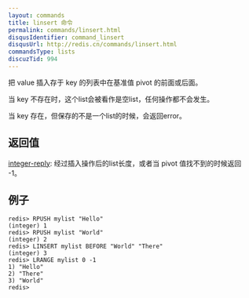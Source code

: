 ```yaml
---
layout: commands
title: linsert 命令
permalink: commands/linsert.html
disqusIdentifier: command_linsert
disqusUrl: http://redis.cn/commands/linsert.html
commandsType: lists
discuzTid: 994
---
```


把 value 插入存于 key 的列表中在基准值 pivot 的前面或后面。

当 key 不存在时，这个list会被看作是空list，任何操作都不会发生。

当 key 存在，但保存的不是一个list的时候，会返回error。

## 返回值

[integer-reply](/topics/protocol.html#integer-reply): 经过插入操作后的list长度，或者当 pivot 值找不到的时候返回 -1。

## 例子

	redis> RPUSH mylist "Hello"
	(integer) 1
	redis> RPUSH mylist "World"
	(integer) 2
	redis> LINSERT mylist BEFORE "World" "There"
	(integer) 3
	redis> LRANGE mylist 0 -1
	1) "Hello"
	2) "There"
	3) "World"
	redis> 